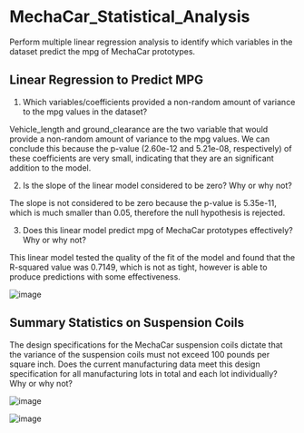 # MechaCar_Statistical_Analysis
Perform multiple linear regression analysis to identify which variables in the dataset predict the mpg of MechaCar prototypes.


## Linear Regression to Predict MPG
1) Which variables/coefficients provided a non-random amount of variance to the mpg values in the dataset?

Vehicle_length and ground_clearance are the two variable that would provide a non-random amount of variance to the mpg values. We can conclude this because the p-value (2.60e-12 and 5.21e-08, respectively) of these coefficients are very small, indicating that they are an significant addition to the model.

2) Is the slope of the linear model considered to be zero? Why or why not?

The slope is not considered to be zero because the p-value is 5.35e-11, which is much smaller than 0.05, therefore the null hypothesis is rejected.

3) Does this linear model predict mpg of MechaCar prototypes effectively? Why or why not?

This linear model tested the quality of the fit of the model and found that the R-squared value was 0.7149, which is not as tight, however is able to produce predictions with some effectiveness. 

![image](https://user-images.githubusercontent.com/96396696/162599142-200dd4ad-192a-4192-87f6-99a894e4447c.png)

## Summary Statistics on Suspension Coils
The design specifications for the MechaCar suspension coils dictate that the variance of the suspension coils must not exceed 100 pounds per square inch. Does the current manufacturing data meet this design specification for all manufacturing lots in total and each lot individually? Why or why not?

![image](https://user-images.githubusercontent.com/96396696/162599335-05601357-e6da-404c-89f8-115230280ded.png)

![image](https://user-images.githubusercontent.com/96396696/162599354-373b66d6-0e45-4e03-8ef6-205368a4d5d9.png)
